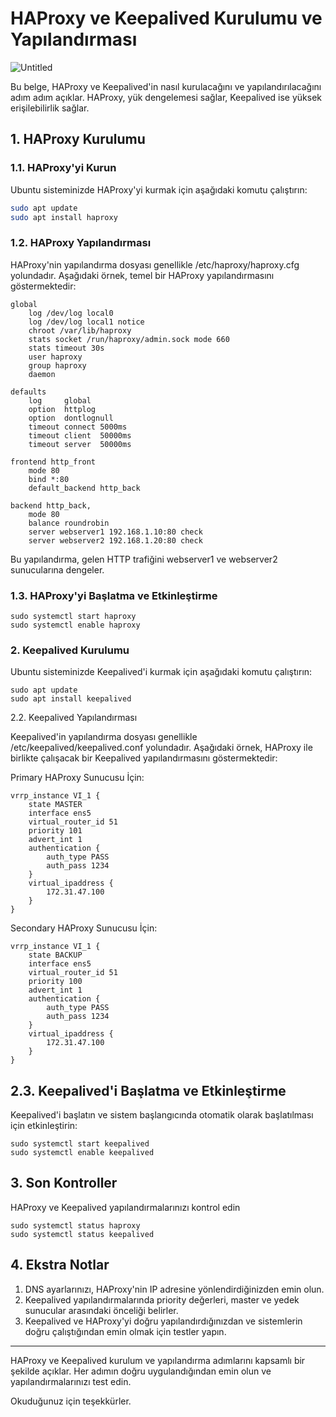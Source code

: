# HAProxy ve Keepalived Kurulumu ve Yapılandırması

![Untitled](https://github.com/user-attachments/assets/cd50c313-4ccb-455e-ad74-13011e9f16c9)

Bu belge, HAProxy ve Keepalived'in nasıl kurulacağını ve yapılandırılacağını adım adım açıklar. HAProxy, yük dengelemesi sağlar, Keepalived ise yüksek erişilebilirlik sağlar.

## 1. HAProxy Kurulumu

### 1.1. HAProxy'yi Kurun

Ubuntu sisteminizde HAProxy'yi kurmak için aşağıdaki komutu çalıştırın:

```bash
sudo apt update
sudo apt install haproxy
```

### 1.2. HAProxy Yapılandırması

HAProxy'nin yapılandırma dosyası genellikle /etc/haproxy/haproxy.cfg yolundadır. Aşağıdaki örnek, temel bir HAProxy yapılandırmasını göstermektedir:

```
global
    log /dev/log local0
    log /dev/log local1 notice
    chroot /var/lib/haproxy
    stats socket /run/haproxy/admin.sock mode 660
    stats timeout 30s
    user haproxy
    group haproxy
    daemon

defaults
    log     global
    option  httplog
    option  dontlognull
    timeout connect 5000ms
    timeout client  50000ms
    timeout server  50000ms

frontend http_front
    mode 80
    bind *:80
    default_backend http_back

backend http_back,
    mode 80
    balance roundrobin
    server webserver1 192.168.1.10:80 check
    server webserver2 192.168.1.20:80 check

```


Bu yapılandırma, gelen HTTP trafiğini webserver1 ve webserver2 sunucularına dengeler.

### 1.3. HAProxy'yi Başlatma ve Etkinleştirme

```
sudo systemctl start haproxy
sudo systemctl enable haproxy
```

### 2. Keepalived Kurulumu

Ubuntu sisteminizde Keepalived'i kurmak için aşağıdaki komutu çalıştırın:

```
sudo apt update
sudo apt install keepalived
```

2.2. Keepalived Yapılandırması

Keepalived'in yapılandırma dosyası genellikle /etc/keepalived/keepalived.conf yolundadır. Aşağıdaki örnek, HAProxy ile birlikte çalışacak bir Keepalived yapılandırmasını göstermektedir:

Primary HAProxy Sunucusu İçin:

```
vrrp_instance VI_1 {
    state MASTER
    interface ens5
    virtual_router_id 51
    priority 101
    advert_int 1
    authentication {
        auth_type PASS
        auth_pass 1234
    }
    virtual_ipaddress {
        172.31.47.100
    }
}
```

Secondary HAProxy Sunucusu İçin:

```
vrrp_instance VI_1 {
    state BACKUP
    interface ens5
    virtual_router_id 51
    priority 100
    advert_int 1
    authentication {
        auth_type PASS
        auth_pass 1234
    }
    virtual_ipaddress {
        172.31.47.100
    }
}
```

## 2.3. Keepalived'i Başlatma ve Etkinleştirme

Keepalived'i başlatın ve sistem başlangıcında otomatik olarak başlatılması için etkinleştirin:

```
sudo systemctl start keepalived
sudo systemctl enable keepalived
```


## 3. Son Kontroller

HAProxy ve Keepalived yapılandırmalarınızı kontrol edin

```
sudo systemctl status haproxy
sudo systemctl status keepalived
```


## 4. Ekstra Notlar

1. DNS ayarlarınızı, HAProxy'nin  IP adresine yönlendirdiğinizden emin olun.
2. Keepalived yapılandırmalarında priority değerleri, master ve yedek sunucular arasındaki önceliği belirler.
3. Keepalived ve HAProxy'yi doğru yapılandırdığınızdan ve sistemlerin doğru çalıştığından emin olmak için testler yapın.


----------------------------------------------------------------
HAProxy ve Keepalived kurulum ve yapılandırma adımlarını kapsamlı bir şekilde açıklar. Her adımın doğru uygulandığından emin olun ve yapılandırmalarınızı test edin.

Okuduğunuz için teşekkürler.






